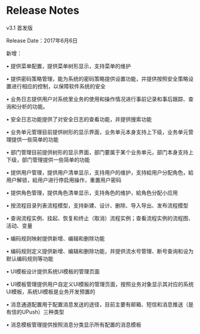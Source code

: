 # Release Notes

v3.1 首发版

Release Date：2017年6月6日

新增：

• 提供菜单配置，提供菜单树形显示，支持菜单的维护

• 提供密码策略管理，能为系统的密码策略提供设置功能，并提供按照安全策略设置进行相应的控制，以保障软件系统的安全

• 业务日志提供用户对系统里业务的使用和操作情况进行事前记录和事后跟踪、查询和分析的功能。

• 安全日志功能提供了对安全日志的查看功能，并提供搜索功能

• 业务单元管理目前提供树形的显示界面，业务单元本身支持上下级，业务单元管理提供一些简单的功能

• 部门管理目前提供树形的显示界面，部门要属于某个业务单元，部门本身支持上下级，部门管理提供一些简单的功能

• 提供用户管理，提供用户清单显示，支持用户的维护，支持給用户分配角色，給用户解锁，給用户进行停启用操作，重置用户密码

• 提供角色管理，提供角色清单显示，支持角色的维护，給角色分配小应用

• 按流程目录列表流程模型，支持新建、设计、删除、导入导出、发布流程模型

• 查询流程实例、挂起、恢复和终止（取消）流程实例；查看流程实例的流程图、活动、变量

• 编码规则映射提供新增、编辑和删除功能

• 编码规则定义提供新增、编辑和删除功能，并提供流水号管理、断号查询和设为默认编码规则等功能

• UI模板设计提供系统UI模板的管理页面

• UI模板管理提供用户自定义UI模板的管理页面，按照业务对象显示其对应的系统UI模板，系统UI模板是业务开发预置的

• 消息通道配置用于配置消息发送的途径，目前主要有邮箱、短信和消息推送（是有信的UPush）三种类型

• 消息模板管理提供按照消息分类显示所有配置的消息模板




